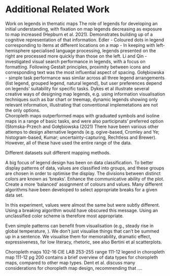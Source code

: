 # Additional Related Work

Work on legends in thematic maps
The role of legends for developing an initial understanding, with fixation on map legends decreasing as exposure to map increased (Hepburn et al. 2021). Demonstrates building up of a cognitive representation of that information.
Edler - Coloured dots in legend corresponding to items at different locations on a map - 
In keeping with left-hemisphere specialised language processing, legends presented on the right are processed more quickly than those on the left. 
Li and Qin - investigated visual search performance in legends, with a focus on formatting. Following Gestalt principles, proximity between icons and corresponding text was the most influential aspect of spacing. 
Gołębiowska - simple task performance was similar across all three legend arrangements (list legend, grouped legend, natural legend), but user preferences depend on legends’ suitability for specific tasks.
Dykes et al illustrate several creative ways of designing map legends, e.g. using information visualisation techniques such as bar chart or treemap, dynamic legends showing only relevant information, illustrating that conventional implemetations are not the only options.  
Choropleth maps outperformed maps with graduated symbols and isoline maps in a range of basic tasks, and were also participnats’ preferred option (Słomska-Przech and Gołębiowska (2021)
There have been various other attemps to design alternative legends (e.g. ogive-based, Cromley and Ye; histogram-based, Kumar; uncertainty-capturing, Rechtless and Brewer). However, all of these have used the entire range of the data. 

Different datasets suit different mapping methods. 

A big focus of legend design has been on data classification. To better display patterns of data, values are classified into groups, and these groups are chosen in order to optimise the display. The divisions between distinct colors are known as ‘breaks’. Enhance the communicative ability of the plot. Create a more ‘balanced’ assignment of colours and values. Many different algorithms have been developed to select appropriate breaks for a given data set. 

In this experiment, values were almost the same but were subtly different. Using a breaking algorithm would have obscured this message. Using an unclassified color scheme is therefore most appropriate. 

Even simple patterns can benefit from visualisation (e.g., steady rise in global temperature, ). We don’t just visualise things that can’t be summed up in a sentence. We visualise them for memorability, dramatic effect, expressiveness, for low literacy, rhetoric, see also Bertini et al scatterplots. 

Choropleth maps 102-16
CIE LAB 253-255
range 111-12
legend in choropleth map 111-12
pg 200 contains a brief overview of data types for choropleth maps, compared to other map types. 
Dent et al. discuss many considerations for choropleth map design, recommending that ….